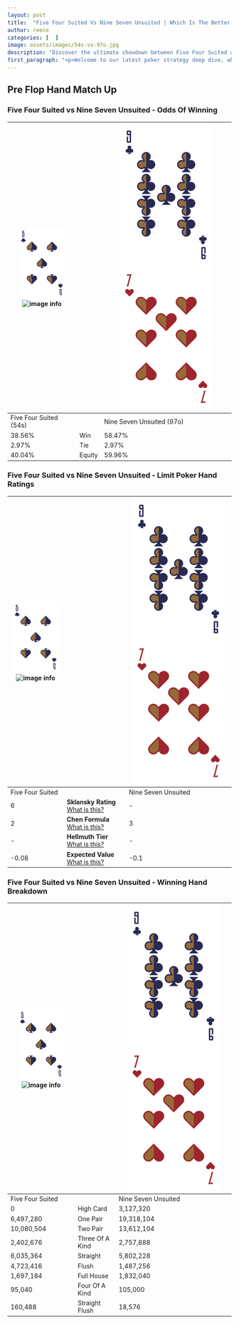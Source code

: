 ```yaml
---
layout: post
title:  "Five Four Suited Vs Nine Seven Unsuited | Which Is The Better Hand In Poker? A Complete Guide"
author: reece
categories: [  ]
image: assets/images/54s-vs-97o.jpg
description: "Discover the ultimate showdown between Five Four Suited and Nine Seven Unsuited in poker! Uncover the odds, strategies, and scenarios where one hand triumphs over the other. Get ready to up your poker game with this thrilling analysis."
first_paragraph: "<p>Welcome to our latest poker strategy deep dive, where we're pitting two distinct hands against each other in a high-stakes showdown: Five Four Suited vs Nine Seven Unsuited.</p><p>In the dynamic world of poker, every decision counts, and knowing which hand holds the upper hand is key to your success at the table.</p><p>In this article, we'll dissect these two hands, explore the scenarios where one dominates the other, and equip you with the knowledge to make strategic choices that can tip the odds in your favor.</p><p>Get ready to unravel the intriguing dynamics of these poker hands and elevate your game to new heights.</p>"
---
```




[comment]: # (sp0)

## Pre Flop Hand Match Up

<div class="table hand-ratings" markdown="1"> 



### Five Four Suited vs Nine Seven Unsuited - Odds Of Winning


    
| ![image info](assets/images/hand1/5.png) ![image info](assets/images/hand1/4s.png) |  | ![image info](assets/images/hand2/9.png) ![image info](assets/images/hand2/7o.png) |
| -------- | -------- | -------- |
| Five Four Suited (54s) |  | Nine Seven Unsuited (97o) |
| 38.56% | Win | 58.47% |
| 2.97% | Tie | 2.97% |
| 40.04% | Equity | 59.96% |




[comment]: # (sp1)



### Five Four Suited vs Nine Seven Unsuited - Limit Poker Hand Ratings


    
| ![image info](assets/images/hand1/5.png) ![image info](assets/images/hand1/4s.png) |  | ![image info](assets/images/hand2/9.png) ![image info](assets/images/hand2/7o.png) |
| -------- | -------- | -------- |
| Five Four Suited |  | Nine Seven Unsuited |
| 6 | **Sklansky Rating** [What is this?](/sklansky-rating-explained) | - |
| 2 | **Chen Formula** [What is this?](/chen-formula-explained) | 3 |
| - | **Hellmuth Tier** [What is this?](/Hellmuth-tier-explained) | - |
| -0.08 | **Expected Value** [What is this?](/expected-value-explained) | -0.1 |




[comment]: # (sp2)



### Five Four Suited vs Nine Seven Unsuited - Winning Hand Breakdown


    
| ![image info](assets/images/hand1/5.png) ![image info](assets/images/hand1/4s.png) |  | ![image info](assets/images/hand2/9.png) ![image info](assets/images/hand2/7o.png) |
| -------- | -------- | -------- |
| Five Four Suited |  | Nine Seven Unsuited |
| 0 | High Card | 3,127,320 |
| 6,497,280 | One Pair | 19,318,104 |
| 10,080,504 | Two Pair | 13,612,104 |
| 2,402,676 | Three Of A Kind | 2,757,888 |
| 6,035,364 | Straight | 5,802,228 |
| 4,723,416 | Flush | 1,487,256 |
| 1,697,184 | Full House | 1,832,040 |
| 95,040 | Four Of A Kind | 105,000 |
| 160,488 | Straight Flush | 18,576 |




[comment]: # (sp3)



</div>

[comment]: # (sp4)



[comment]: # (sp5)

